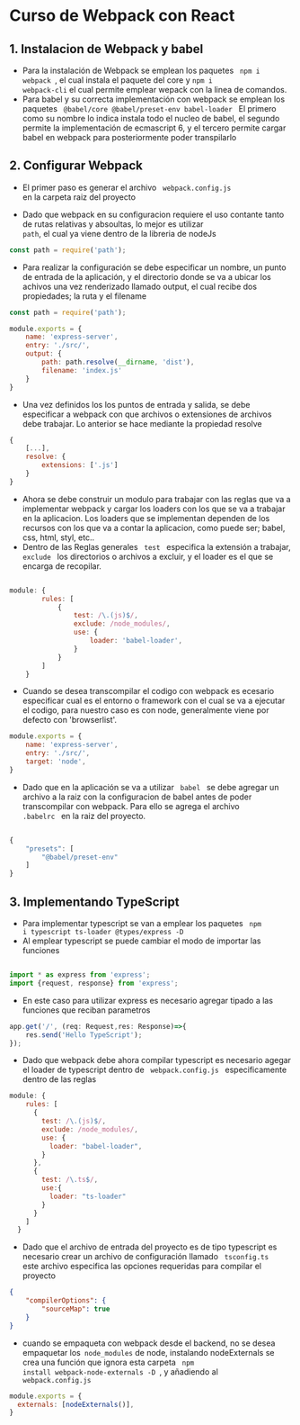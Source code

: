 <h1> Curso de Webpack con React </h1>

<h2> 1.  Instalacion de Webpack y babel </h2>

* Para la instalación de Webpack se emplean los paquetes <code> npm i webpack </code>, el cual instala el paquete del core y <code>npm i  webpack-cli</code> el cual permite emplear wepack con la linea de comandos. 
* Para babel y su correcta implementación con webpack se emplean los paquetes <code> @babel/core @babel/preset-env babel-loader </code> El primero como su nombre lo indica instala todo el nucleo de babel, el segundo permite la implementación de ecmascript 6, y el tercero permite cargar babel en webpack para posteriormente poder transpilarlo

<h2>2. Configurar Webpack</h2>

* El primer paso es generar el archivo <code> webpack.config.js </code> en la carpeta raiz del proyecto 

* Dado que webpack en su configuracion requiere el uso contante tanto de rutas relativas y absoultas, lo mejor es utilizar <code> path</code>, el cual ya viene dentro de la libreria de nodeJs

````javascript
const path = require('path');

````
* Para realizar la configuración se debe especificar un nombre, un punto de entrada de la aplicación, y el directorio donde se va a ubicar los achivos una vez renderizado llamado output, el cual recibe dos propiedades; la ruta y el filename
````javascript
const path = require('path');

module.exports = {
    name: 'express-server',
    entry: './src/',
    output: {
        path: path.resolve(__dirname, 'dist'),
        filename: 'index.js'
    }
}
````
* Una vez definidos los los puntos de entrada y salida, se debe especificar a webpack con que archivos o extensiones de archivos debe trabajar. Lo anterior se hace mediante la propiedad resolve 

````javascript
{
    [...],
    resolve: {
        extensions: ['.js']
    }
}

````

* Ahora se debe construir un modulo para trabajar con las reglas que va a implementar webpack y cargar los loaders con los que se va a trabajar en la aplicacion. Los loaders que se implementan dependen de los recursos con los que va a contar la aplicacion, como puede ser; babel, css, html, styl, etc..
* Dentro de las Reglas generales <code> test </code> especifica la extensión a trabajar, <code> exclude </code> los directorios o archivos a excluir, y el loader es el que se encarga de recopilar.
````javascript

module: {
        rules: [
            {
                test: /\.(js)$/,
                exclude: /node_modules/,
                use: {
                    loader: 'babel-loader',
                }
            }
        ]
    }
````

* Cuando se desea transcompilar el codigo con webpack es ecesario especificar cual es el entorno o framework con el cual se va a ejecutar el codigo, para nuestro caso es con node, generalmente viene por defecto con 'browserlist'.

````javascript
module.exports = {
    name: 'express-server',
    entry: './src/',
    target: 'node',
}
````

* Dado que en la aplicación se va a utilizar <code> babel </code> se debe agregar un archivo a la raiz con la configuracion de babel antes de poder transcompilar con webpack. Para ello se agrega el archivo <code> .babelrc </code> en la raiz del proyecto.

````javascript 

{
    "presets": [
        "@babel/preset-env"
    ]
}

````

<h2>3. Implementando TypeScript </h2>

* Para implementar typescript se van a emplear los paquetes <code> npm i typescript ts-loader @types/express -D</code>
* Al emplear typescript se puede cambiar el modo de importar las funciones 

````typescript

import * as express from 'express';
import {request, response} from 'express';

````

* En este caso para utilizar express es necesario agregar tipado a las funciones que reciban parametros 

````javascript
app.get('/', (req: Request,res: Response)=>{
    res.send('Hello TypeScript');
});
````
* Dado que webpack debe ahora compilar typescript es necesario agegar el loader de typescript dentro de <code> webpack.config.js </code> especificamente dentro de las reglas

`````javascript 
module: {
    rules: [
      {
        test: /\.(js)$/,
        exclude: /node_modules/,
        use: {
          loader: "babel-loader",
        }
      },
      {
        test: /\.ts$/,
        use:{
          loader: "ts-loader"
        }
      }
    ]
  }

`````

* Dado que el archivo de entrada del proyecto es de tipo typescript es necesario crear un archivo de configuración llamado <code> tsconfig.ts </code> este archivo especifica las opciones requeridas para compilar el proyecto

````json
{
    "compilerOptions": {
        "sourceMap": true
    }
}

````

* cuando se empaqueta con webpack desde el backend, no se desea empaquetar los<code> node_modules</code> de node, instalando nodeExternals se crea una función que ignora esta carpeta <code> npm install webpack-node-externals -D </code>, y añadiendo al <code> webpack.config.js </code>

````javascript
module.exports = {
  externals: [nodeExternals()],
}

````
